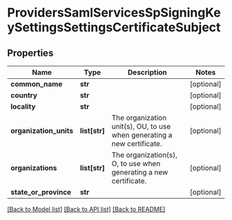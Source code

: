 # ProvidersSamlServicesSpSigningKeySettingsSettingsCertificateSubject

## Properties
Name | Type | Description | Notes
------------ | ------------- | ------------- | -------------
**common_name** | **str** |  | [optional] 
**country** | **str** |  | [optional] 
**locality** | **str** |  | [optional] 
**organization_units** | **list[str]** | The organization unit(s), OU, to use when generating a new certificate. | [optional] 
**organizations** | **list[str]** | The organization(s), O, to use when generating a new certificate. | [optional] 
**state_or_province** | **str** |  | [optional] 

[[Back to Model list]](../README.md#documentation-for-models) [[Back to API list]](../README.md#documentation-for-api-endpoints) [[Back to README]](../README.md)


